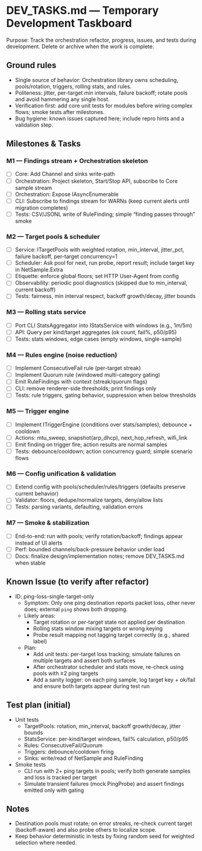 # DEV_TASKS.md — Temporary Development Taskboard

Purpose: Track the orchestration refactor, progress, issues, and tests during development. Delete or archive when the work is complete.

## Ground rules
- Single source of behavior: Orchestration library owns scheduling, pools/rotation, triggers, rolling stats, and rules.
- Politeness: jitter, per-target min intervals, failure backoff; rotate pools and avoid hammering any single host.
- Verification first: add core unit tests for modules before wiring complex flows; smoke tests after milestones.
- Bug hygiene: known issues captured here; include repro hints and a validation step.

## Milestones & Tasks

### M1 — Findings stream + Orchestration skeleton
- [ ] Core: Add Channel<RuleFinding> and sinks write-path
- [ ] Orchestration: Project skeleton, Start/Stop API, subscribe to Core sample stream
- [ ] Orchestration: Expose IAsyncEnumerable<RuleFinding>
- [ ] CLI: Subscribe to findings stream for WARNs (keep current alerts until migration completes)
- [ ] Tests: CSV/JSONL write of RuleFinding; simple “finding passes through” smoke

### M2 — Target pools & scheduler
- [ ] Service: ITargetPools with weighted rotation, min_interval, jitter_pct, failure backoff, per-target concurrency=1
- [ ] Scheduler: Ask pool for next, run probe, report result; include target key in NetSample.Extra
- [ ] Etiquette: enforce global floors; set HTTP User-Agent from config
- [ ] Observability: periodic pool diagnostics (skipped due to min_interval, current backoff)
- [ ] Tests: fairness, min interval respect, backoff growth/decay, jitter bounds

### M3 — Rolling stats service
- [ ] Port CLI StatsAggregator into IStatsService with windows (e.g., 1m/5m)
- [ ] API: Query per kind/target aggregates (ok count, fail%, p50/p95)
- [ ] Tests: stats windows, edge cases (empty windows, single-sample)

### M4 — Rules engine (noise reduction)
- [ ] Implement ConsecutiveFail rule (per-target streak)
- [ ] Implement Quorum rule (windowed multi-category gating)
- [ ] Emit RuleFindings with context (streak/quorum flags)
- [ ] CLI: remove renderer-side thresholds; print findings only
- [ ] Tests: rule triggers, gating behavior, suppression when below thresholds

### M5 — Trigger engine
- [ ] Implement ITriggerEngine (conditions over stats/samples); debounce + cooldown
- [ ] Actions: mtu_sweep, snapshot(arp_dhcp), next_hop_refresh, wifi_link
- [ ] Emit finding on trigger fire; action results are normal samples
- [ ] Tests: debounce/cooldown; action concurrency guard; simple scenario flows

### M6 — Config unification & validation
- [ ] Extend config with pools/scheduler/rules/triggers (defaults preserve current behavior)
- [ ] Validator: floors, dedupe/normalize targets, deny/allow lists
- [ ] Tests: parsing variants, defaulting, validation errors

### M7 — Smoke & stabilization
- [ ] End-to-end: run with pools; verify rotation/backoff; findings appear instead of UI alerts
- [ ] Perf: bounded channels/back-pressure behavior under load
- [ ] Docs: finalize design/implementation notes; remove DEV_TASKS.md when stable

## Known Issue (to verify after refactor)

- ID: ping-loss-single-target-only
  - Symptom: Only one ping destination reports packet loss, other never does; external `ping` shows both dropping.
  - Likely areas:
    - Target rotation or per-target state not applied per destination
    - Rolling stats window mixing targets or wrong keying
    - Probe result mapping not tagging target correctly (e.g., shared label)
  - Plan:
    - Add unit tests: per-target loss tracking; simulate failures on multiple targets and assert both surfaces
    - After orchestrator scheduler and stats move, re-check using pools with ≥2 ping targets
    - Add a sanity logger: on each ping sample, log target key + ok/fail and ensure both targets appear during test run

## Test plan (initial)

- Unit tests
  - TargetPools: rotation, min_interval, backoff growth/decay, jitter bounds
  - StatsService: per-kind/target windows, fail% calculation, p50/p95
  - Rules: ConsecutiveFail/Quorum
  - Triggers: debounce/cooldown firing
  - Sinks: write/read of NetSample and RuleFinding
- Smoke tests
  - CLI run with 2+ ping targets in pools; verify both generate samples and loss is tracked per target
  - Simulate transient failures (mock PingProbe) and assert findings emitted only with gating

## Notes
- Destination pools must rotate; on error streaks, re-check current target (backoff-aware) and also probe others to localize scope.
- Keep behavior deterministic in tests by fixing random seed for weighted selection where needed.
